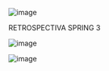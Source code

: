 ![image](https://github.com/0623CIFSNCN05LAED/grupo-08/assets/139823807/9d75287f-71af-4803-8bd6-f026f83ce0f7)



RETROSPECTIVA SPRING 3

![image](https://github.com/0623CIFSNCN05LAED/grupo-08/assets/139823807/41d60b66-4826-4de9-a8ba-f033953b04ba)



![image](https://github.com/0623CIFSNCN05LAED/grupo-08/assets/139823807/80f4e4cd-20a1-4e59-a75e-4809f165e499)
